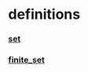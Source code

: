 # definitions

### [set](/mathematics/tree/00000/set.md)
### [finite_set](/mathematics/tree/00001/finite_set.md)
